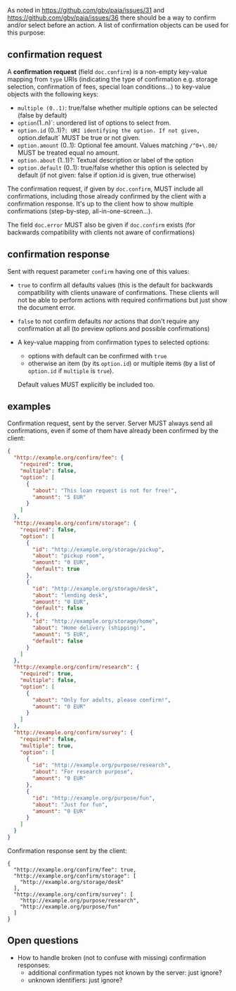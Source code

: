 As noted in https://github.com/gbv/paia/issues/31 and https://github.com/gbv/paia/issues/36 there should be a way to confirm and/or select before an action. A list of confirmation objects can be used for this purpose:

## confirmation request

A **confirmation request** (field `doc.confirm`) is a non-empty key-value mapping from `type` URIs (indicating the type of confirmation e.g. storage selection, confirmation of fees, special loan conditions...) to key-value objects with the following keys:

* `multiple (0..1)`: true/false whether multiple options can be selected (false by default)
* `option`(1..n)`: unordered list of options to select from.
* `option.id` (0..1)?`: URI identifying the option. If not given, `option.default` MUST be true or not given.
* `option.amount` (0..1): Optional fee amount. Values matching `/^0+\.00/` MUST be treated equal no amount.
* `option.about` (1..1)?: Textual description or label of the option
* `option.default` (0..1): true/false whether this option is selected by default (if not given: false if option.id is given, true otherwise)

The confirmation request, if given by `doc.confirm`, MUST include all confirmations, including those already confirmed by the client with a confirmation response. It's up to the client how to show multiple confirmations (step-by-step, all-in-one-screen...).

The field `doc.error` MUST also be given if `doc.confirm` exists (for backwards compatibility with clients not aware of confirmations)

## confirmation response

Sent with request parameter `confirm` having one of this values:

* `true` to confirm all defaults values (this is the default for backwards compatibility with clients unaware of confirmations. These clients will not be able to perform actions with required confirmations but just show the document error.
* `false` to not confirm defaults *nor* actions that don't require any confirmation at all (to preview options and possible confirmations)
* A key-value mapping from confirmation types to selected options:

    * options with default can be confirmed with `true`
    * otherwise an item (by its `option.id`) or multiple items (by a list of `option.id` if `multiple` is `true`).
  
    Default values MUST explicitly be included too.

## examples

Confirmation request, sent by the server. Server MUST always send all confirmations, even if some of them have already been confirmed by the client:

```json
{
  "http://example.org/confirm/fee": {
    "required": true,
    "multiple": false,
    "option": [
      {
        "about": "This loan request is not for free!",
        "amount": "5 EUR"
      }
    ]
  },
  "http://example.org/confirm/storage": {
    "required": false,
    "option": [
      { 
        "id": "http://example.org/storage/pickup",
        "about": "pickup room",
        "amount": "0 EUR",
        "default": true
      },
      { 
        "id": "http://example.org/storage/desk",
        "about": "lending desk",
        "amount": "0 EUR",
        "default": false
      }, {
        "id": "http://example.org/storage/home",
        "about": "Home delivery (shipping)",
        "amount": "5 EUR",
        "default": false
      }
    ]
  },
  "http://example.org/confirm/research": {
    "required": true,
    "multiple": false,
    "option": [
      {
        "about": "Only for adults, please confirm!",
        "amount": "0 EUR"
      }
    ]
  },
  "http://example.org/confirm/survey": {
    "required": false,
    "multiple": true,
    "option": [
      {
        "id": "http://example.org/purpose/research",
        "about": "For research purpose",
        "amount": "0 EUR"
      },
      {
        "id": "http://example.org/purpose/fun",
        "about": "Just for fun",
        "amount": "0 EUR"
      }
    ]
  }
}
```

Confirmation response sent by the client:

```
{
  "http://example.org/confirm/fee": true,
  "http://example.org/confirm/storage": [
    "http://example.org/storage/desk"
  ],
  "http://example.org/confirm/survey": [
    "http://example.org/purpose/research",
    "http://example.org/purpose/fun"
  ]
}
```

## Open questions

* How to handle broken (not to confuse with missing) confirmation responses:
    * additional confirmation types not known by the server: just ignore?
    * unknown identifiers: just ignore?
